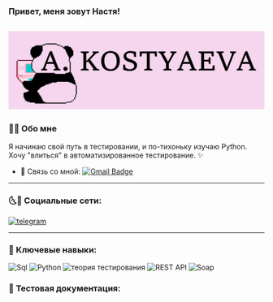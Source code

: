### Привет, меня зовут Настя!
![Header](https://github.com/Kostyayka/Kostyayka/blob/main/assets/Header.jpg)
---

### 🙆‍♀️ Обо мне

Я начинаю свой путь в тестировании, и по-тихоньку изучаю Python. Хочу "влиться" в автоматизированное тестирование. ✨

- 📧 Связь со мной: [![Gmail Badge](https://img.shields.io/badge/-Gmail-red?style=flat&logo=Gmail&logoColor=white)](mailto:anastasia.costyaeva@gmail.com)

---
### 🌜🌛 Социальные сети:
<div id="badges">
    <a href="https://t.me/AnastasiaCost" target="_blank">
        <img src="https://cdn-icons-png.flaticon.com/512/2111/2111646.png" width="40" height="40" alt="telegram" />
        </a>
</div>

---

### 🔑 Ключевые навыки:

![Sql](https://img.shields.io/badge/-Sql-FFC8E7?style=for-the-badge&logo=mysql)
![Python](https://img.shields.io/badge/-Python-FFC8E7?style=for-the-badge&logo=python)
![теория тестирования](https://img.shields.io/badge/-Теория%20тестирования-FFC8E7?style=for-the-badge&logo=Теория%20тестирования)
![REST API](https://img.shields.io/badge/-Rest%20api-FFC8E7?style=for-the-badge&logo=Rest%20api)
![Soap](https://img.shields.io/badge/-Soap-FFC8E7?style=for-the-badge&logo=soap)

### 📁 Тестовая документация:
